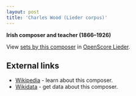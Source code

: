 ```yaml
---
layout: post
title: 'Charles Wood (Lieder corpus)'
---
```


__Irish composer and teacher (1866–1926)__

View [sets by this composer] in [OpenScore Lieder].

[sets by this composer]: https://musescore.com/openscore-lieder-corpus/sets?order=title&text=Wood,+Charles
[OpenScore Lieder]: https://musescore.com/openscore-lieder-corpus

## External links

- [Wikipedia] - learn about this composer.
- [Wikidata] - get data about this composer.

[Wikipedia]: https://en.wikipedia.org/wiki/Charles_Wood_(composer)
[Wikidata]: https://www.wikidata.org/wiki/Q246913

